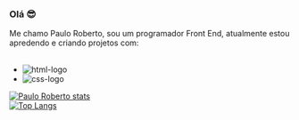 ### Olá :sunglasses:

Me chamo Paulo Roberto, sou um programador Front End, atualmente estou apredendo e criando projetos com:
<br>
<br>

  - <img src="https://img.shields.io/badge/HTML5-E34F26?style=for-the-badge&logo=html5&logoColor=white" alt="html-logo"/>
  - <img src="https://img.shields.io/badge/CSS3-1572B6?style=for-the-badge&logo=css3&logoColor=white" alt="css-logo">


[![Paulo Roberto stats](https://github-readme-stats.vercel.app/api?username=paulocunha31)](https://github.com/anuraghazra/github-readme-stats)
<br>
[![Top Langs](https://github-readme-stats.vercel.app/api/top-langs/?username=paulocunha31)](https://github.com/anuraghazra/github-readme-stats)
